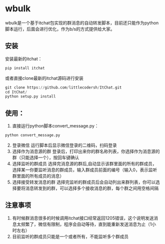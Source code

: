 # wbulk

wbulk是一个基于itchat包实现的群消息的自动转发脚本，目前还只能作为python脚本运行，后面会进行优化，作为b/s的方式提供给大家。

## 安装
安装最新的itchat：
```python
pip install itchat
```
或者直接clone最新的itchat源码进行安装
```python
git clone https://github.com/littlecodersh/ItChat.git
cd ItChat/
python setup.py install
```
## 使用：
1. 直接运行python脚本convert_message.py：
```python
python convert_message.py
```
2. 登录微信
运行脚本后显示微信登录的二维码，扫码登录
3. 选择作为消息源的群
登录后，打印出来你的群名称列表，你选择作为消息源的群（只能选择一个），按回车键确认
4. 选择监听的群成员
选择完消息源的群后,自动显示该群里面的所有的群成员，选择某一你要监听消息的群成员，输入群成员前面的编号（输入0，表示监听群里面的所有成员的消息）
5. 选择接受转发消息的群
选择完监听的群成员后会自动列出来群列表，你可以选择要将消息转发到的群，可以选择多个接收消息的群，每个群之间用空格间隔

## 注意事项
1. 有时候群消息很多的时候调用itchat接口经常返回1205错误，这个说明发送消息太频繁了，微信有限制，程序会自动等待，直到能重新发送消息为止（1小时左右）
2. 目前监听的群成员只能是一个或者所有，不能监听多个群成员

